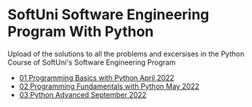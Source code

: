 # SoftUni Software Engineering Program With Python
Upload of the solutions to all the problems and excersises in the Python Course of SoftUni's Software Engineering Program

- [01 Programming Basics with Python April 2022](https://github.com/bopzen/SoftUni_Software_Engineering_Program_With_Python/tree/main/01%20Programming%20Basics%20with%20Python%20April%202022)
- [02 Programming Fundamentals with Python May 2022](https://github.com/bopzen/SoftUni_Software_Engineering_Program_With_Python/tree/main/02%20Programming%20Fundamentals%20with%20Python%20May%202022)
- [03 Python Advanced September 2022](https://github.com/bopzen/SoftUni_Software_Engineering_Program_With_Python/tree/main/03%20Python%20Advanced%20September%202022)
